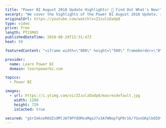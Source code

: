 ```yaml
---
title: "Power BI August 2018 Update Highlights! 🥂 Find Out What's New!"
excerpt: "We cover the highlights of the Power BI August 2018 Update, including: ▪ Print reports through Export to PDF ▪ Create bookmark groups ▪ Slicer Restatement ▪ Conditional formatting by values ▪ Q&A Improvements ▪ Data categories for measures ▪ Custom visuals  Links mentioned in the video: ▪ Complete August"
originalUrl: https://youtube.com/watch?v=ZIzulzDadp8
type: video
price: Free
length: PT15M4S
publishedDateTime: 2018-08-29T12:31:47Z
heat: 50

featuredContent: "<iframe width=\"800\" height=\"500\" frameborder=\"0\" src=\"https://www.youtube.com/embed/ZIzulzDadp8\" allow=\"accelerometer; autoplay; encrypted-media; gyroscope; picture-in-picture\" allowfullscreen></iframe>"

provider:
  name: Learn Power BI
  domain: learnpowerbi.com

topics:
  - Power BI

images:
  - url: https://i.ytimg.com/vi/ZIzulzDadp8/maxresdefault.jpg
    width: 1280
    height: 720
    isCached: true

secured: "gSrImkxeROdZsOMlJAT9PYdOMsoMqaJ7x3A7WNopTqP0r1k/7UunGKplbOIOtiSThx1EcheozacGFO7R8M6hqDOfSA8CIEc5gRFUBjpa1RcwVtGakF4BanrTsuXpkgSoZHeVdew/4OFkO5AIC1QyPnsD2JXbOpHv3Pk72kSd55FUR2lcMm9X5iBe4ocq7YEHWe2nDJR0QrxPdMrSRsmiFL9gTA+o8oyTQfmQXdDTQFp4TuB9B7molXYy385M0o/GGkK50GQ62l2j0mNJH5T6qbqCqQtfvH2Lux6i9bBdc76IEyDhfY0s39upnfiUo8LCid6V70kM5P5Yx/F96FxRnPwZ1Dd1rSqF12nIQbwVSUxDdh36ocojRQqUXpy+LDUU+0BLoCz+IwLSTDy+oWU1XCYtZeRlKkbiAS7iTUuLNPI=;D2Hom6Vl+R0vhwu+rKT72Q=="
---
```


